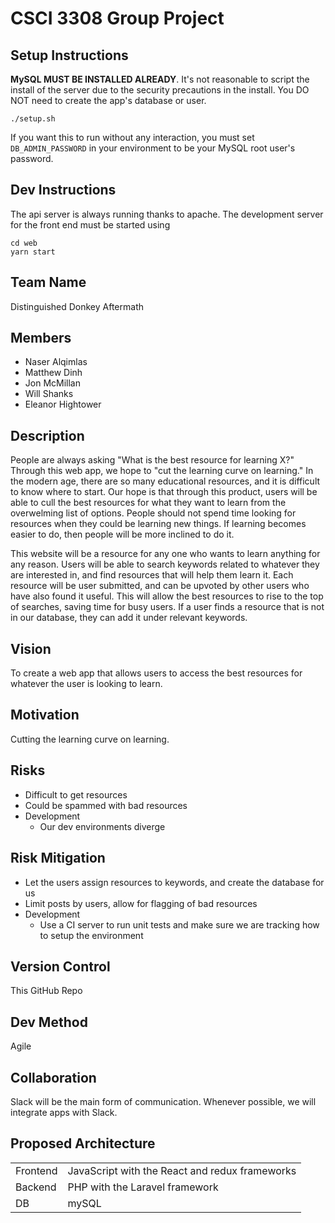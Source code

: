 CSCI 3308 Group Project
=======================

Setup Instructions
------------------

**MySQL MUST BE INSTALLED ALREADY**. It's not reasonable to script the install
of the server due to the security precautions in the install.  You DO NOT need
to create the app's database or user.

```
./setup.sh
```

If you want this to run without any interaction, you must set
`DB_ADMIN_PASSWORD` in your environment to be your MySQL root user's password.

Dev Instructions
----------------
The api server is always running thanks to apache.  The development server for
the front end must be started using

```
cd web
yarn start
```


Team Name  
---------
Distinguished Donkey Aftermath

Members  
-------
- Naser Alqimlas
- Matthew Dinh
- Jon McMillan
- Will Shanks
- Eleanor Hightower

Description  
-----------
People are always asking "What is the best resource for learning X?" Through
this web app, we hope to "cut the learning curve on learning." In the modern
age, there are so many educational resources, and it is difficult to know where
to start.  Our hope is that through this product, users will be able to cull
the best resources for what they want to learn from the overwelming list of
options. People should not spend time looking for resources when they could be
learning new things. If learning becomes easier to do, then people will be more
inclined to do it.  

This website will be a resource for any one who wants to learn anything for
any reason. Users will be able to search keywords related to whatever they are
interested in, and find resources that will help them learn it. Each resource
will be user submitted, and can be upvoted by other users who have also found
it useful. This will allow the best resources to rise to the top of searches,
saving time for busy users. If a user finds a resource that is not in our
database, they can add it under relevant keywords. 

Vision  
------
To create a web app that allows users to access the best resources for whatever
the user is looking to learn.

Motivation
----------
Cutting the learning curve on learning.

Risks
-----
- Difficult to get resources
- Could be spammed with bad resources
- Development
  - Our dev environments diverge

Risk Mitigation
---------------
- Let the users assign resources to keywords, and create the database for us
- Limit posts by users, allow for flagging of bad resources
- Development
  - Use a CI server to run unit tests and make sure we are tracking how to
    setup the environment

Version Control
---------------
This GitHub Repo

Dev Method
----------
Agile

Collaboration
-------------
Slack will be the main form of communication.  Whenever possible, we will
integrate apps with Slack.

Proposed Architecture
---------------------
|   |   |
|---|---|
|Frontend| JavaScript with the React and redux frameworks |
|Backend| PHP with the Laravel framework |
|DB| mySQL |

